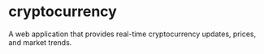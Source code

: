 # cryptocurrency
A web application that provides real-time cryptocurrency updates, prices, and market trends.
